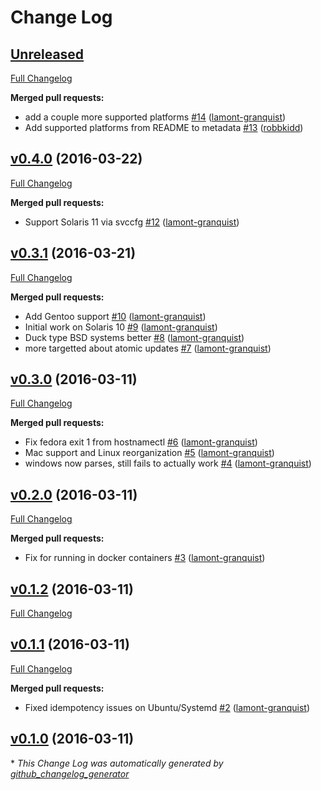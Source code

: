# Change Log

## [Unreleased](https://github.com/lamont-cookbooks/chef_hostname/tree/HEAD)

[Full Changelog](https://github.com/lamont-cookbooks/chef_hostname/compare/v0.4.0...HEAD)

**Merged pull requests:**

- add a couple more supported platforms [\#14](https://github.com/lamont-cookbooks/chef_hostname/pull/14) ([lamont-granquist](https://github.com/lamont-granquist))
- Add supported platforms from README to metadata [\#13](https://github.com/lamont-cookbooks/chef_hostname/pull/13) ([robbkidd](https://github.com/robbkidd))

## [v0.4.0](https://github.com/lamont-cookbooks/chef_hostname/tree/v0.4.0) (2016-03-22)
[Full Changelog](https://github.com/lamont-cookbooks/chef_hostname/compare/v0.3.1...v0.4.0)

**Merged pull requests:**

- Support Solaris 11 via svccfg [\#12](https://github.com/lamont-cookbooks/chef_hostname/pull/12) ([lamont-granquist](https://github.com/lamont-granquist))

## [v0.3.1](https://github.com/lamont-cookbooks/chef_hostname/tree/v0.3.1) (2016-03-21)
[Full Changelog](https://github.com/lamont-cookbooks/chef_hostname/compare/v0.3.0...v0.3.1)

**Merged pull requests:**

- Add Gentoo support [\#10](https://github.com/lamont-cookbooks/chef_hostname/pull/10) ([lamont-granquist](https://github.com/lamont-granquist))
- Initial work on Solaris 10 [\#9](https://github.com/lamont-cookbooks/chef_hostname/pull/9) ([lamont-granquist](https://github.com/lamont-granquist))
- Duck type BSD systems better [\#8](https://github.com/lamont-cookbooks/chef_hostname/pull/8) ([lamont-granquist](https://github.com/lamont-granquist))
- more targetted about atomic updates [\#7](https://github.com/lamont-cookbooks/chef_hostname/pull/7) ([lamont-granquist](https://github.com/lamont-granquist))

## [v0.3.0](https://github.com/lamont-cookbooks/chef_hostname/tree/v0.3.0) (2016-03-11)
[Full Changelog](https://github.com/lamont-cookbooks/chef_hostname/compare/v0.2.0...v0.3.0)

**Merged pull requests:**

- Fix fedora exit 1 from hostnamectl [\#6](https://github.com/lamont-cookbooks/chef_hostname/pull/6) ([lamont-granquist](https://github.com/lamont-granquist))
- Mac support and Linux reorganization [\#5](https://github.com/lamont-cookbooks/chef_hostname/pull/5) ([lamont-granquist](https://github.com/lamont-granquist))
- windows now parses, still fails to actually work [\#4](https://github.com/lamont-cookbooks/chef_hostname/pull/4) ([lamont-granquist](https://github.com/lamont-granquist))

## [v0.2.0](https://github.com/lamont-cookbooks/chef_hostname/tree/v0.2.0) (2016-03-11)
[Full Changelog](https://github.com/lamont-cookbooks/chef_hostname/compare/v0.1.2...v0.2.0)

**Merged pull requests:**

- Fix for running in docker containers [\#3](https://github.com/lamont-cookbooks/chef_hostname/pull/3) ([lamont-granquist](https://github.com/lamont-granquist))

## [v0.1.2](https://github.com/lamont-cookbooks/chef_hostname/tree/v0.1.2) (2016-03-11)
[Full Changelog](https://github.com/lamont-cookbooks/chef_hostname/compare/v0.1.1...v0.1.2)

## [v0.1.1](https://github.com/lamont-cookbooks/chef_hostname/tree/v0.1.1) (2016-03-11)
[Full Changelog](https://github.com/lamont-cookbooks/chef_hostname/compare/v0.1.0...v0.1.1)

**Merged pull requests:**

- Fixed idempotency issues on Ubuntu/Systemd [\#2](https://github.com/lamont-cookbooks/chef_hostname/pull/2) ([lamont-granquist](https://github.com/lamont-granquist))

## [v0.1.0](https://github.com/lamont-cookbooks/chef_hostname/tree/v0.1.0) (2016-03-11)


\* *This Change Log was automatically generated by [github_changelog_generator](https://github.com/skywinder/Github-Changelog-Generator)*